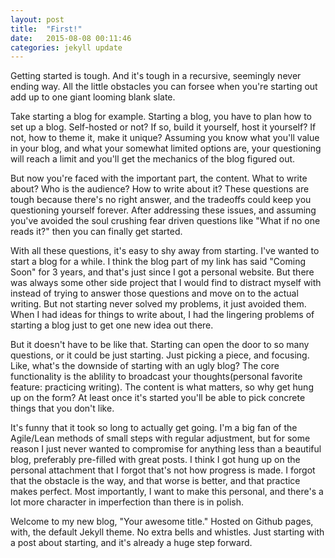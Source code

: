 ```yaml
---
layout: post
title:  "First!"
date:   2015-08-08 00:11:46
categories: jekyll update
---
```

Getting started is tough. And it's tough in a recursive, seemingly never ending way. All the little obstacles you can forsee when you're starting out add up to one giant looming blank slate.

Take starting a blog for example. Starting a blog, you have to plan how to set up a blog. Self-hosted or not? If so, build it yourself, host it yourself? If not, how to theme it, make it unique? Assuming you know what you'll value in your blog, and what your somewhat limited options are, your questioning will reach a limit and you'll get the mechanics of the blog figured out.

But now you're faced with the important part, the content. What to write about? Who is the audience? How to write about it? These questions are tough because there's no right answer, and the tradeoffs could keep you questioning yourself forever. After addressing these issues, and assuming you've avoided the soul crushing fear driven questions like "What if no one reads it?" then you can finally get started.

With all these questions, it's easy to shy away from starting. I've wanted to start a blog for a while. I think the blog part of my link has said "Coming Soon" for 3 years, and that's just since I got a personal website. But there was always some other side project that I would find to distract myself with instead of trying to answer those questions and move on to the actual writing. But not starting never solved my problems, it just avoided them. When I had ideas for things to write about, I had the lingering problems of starting a blog just to get one new idea out there.

But it doesn't have to be like that. Starting can open the door to so many questions, or it could be just starting. Just picking a piece, and focusing. Like, what's the downside of starting with an ugly blog? The core functionality is the ablility to broadcast your thoughts(personal favorite feature: practicing writing). The content is what matters, so why get hung up on the form? At least once it's started you'll be able to pick concrete things that you don't like.

It's funny that it took so long to actually get going. I'm a big fan of the Agile/Lean methods of small steps with regular adjustment, but for some reason I just never wanted to compromise for anything less than a beautiful blog, preferably pre-filled with great posts. I think I got hung up on the personal attachment that I forgot that's not how progress is made. I forgot that the obstacle is the way, and that worse is better, and that practice makes perfect. Most importantly, I want to make this personal, and there's a lot more character in imperfection than there is in polish.

Welcome to my new blog, "Your awesome title." Hosted on Github pages, with, the default Jekyll theme. No extra bells and whistles. Just starting with a post about starting, and it's already a huge step forward.
